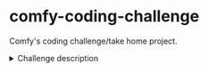 # comfy-coding-challenge
Comfy's coding challenge/take home project.

<details><summary>Challenge description</summary>

Using Javascrit print a list of all the words used in a sample of text. For each word you must also provide the number of times that word appears. Consider the following text from J.D. Salinger’s The Catcher in the Rye:

"Anyway, I keep picturing all these little kids playing some game in this big field of rye and all. Thousands of little kids, and nobody's around - nobody big, I mean - except me. And I'm standing on the edge of some crazy cliff. What I have to do, I have to catch everybody if they start to go over the cliff - I mean if they're running and they don't look where they're going I have to come out from somewhere and catch them. That's all I do all day. I'd just be the catcher in the rye and all. I know it's crazy, but that's the only thing I'd really like to be. "

The output of your code should resemble the following:

anyway=1
i=8
keep=1
picturing=1
all=5
these=1
little=2
kids=2
playing=1
some=1
game=1
in=2
this=1
big=2
field=1
of=3
rye=2
and=6
...

Rules:

* Do not use any third party software
* Please return one HTML file
* Please focus on the Javascript.  HTML and CSS should be minimal.
* This isn't a grammar test. You may ignore abbreviations, hyphenation, and most other punctuation.
* The only punctuation that you do need to be concerned about is the single quote. Contractions should be seen as single words: "can't" should stay "can't" not "can" and "t". By the same token possessives should be
maintained: "Jack's" should be counted separately than "Jack".
* The tally should be case insensitive. "Hello" and "hello" are the same word.
* The output data must consist of each word and the number of instances for each word.
* Be prepared to explain your approach.
* Ask questions to clarify any requirements.
</details>
